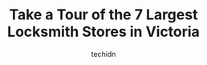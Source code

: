 ---
layout: ampstory
image: https://i0.wp.com/www.auto.or.id/wp-content/uploads/2023/06/prices-lock-and-safe-0-victoria-1686324129.jpeg?resize=640,853
author: techidn
featured: false
description: Victoria, British Columbia, Canada is a haven for Locksmith enthusiasts, boasting an impressive array of 7 top-notch establishments. Whether youre a seasoned connoisseur or simply curious t
title: Take a Tour of the 7 Largest Locksmith Stores in Victoria
cover:
   title: Take a Tour of the 7 Largest Locksmith Stores in Victoria
   subtitle: AUTO.OR.ID
   background: https://www.auto.or.id/wp-content/uploads/2023/06/prices-lock-and-safe-0-victoria-1686324129.jpeg

pages: 
 - layout: thirds
   top: <h1>#1 Acme Safe</h1>
   bottom: "<p>I got a safe that cannot be opened because of a dead battery. I called Acme and sent the details. They returned my call within 10 minutes to give me instructions to repla</p>"
   background: https://www.auto.or.id/wp-content/uploads/2023/06/prices-lock-and-safe-1-victoria-1686324131.jpeg
   backgroundblur: true
 - layout: thirds
   top: <h1>#2 The Lock Doctor</h1>
   bottom: "<p>1551 Cedar Hill Cross Rd, Victoria, BC V8P 2P2, Canada</p>"
   background: https://www.auto.or.id/wp-content/uploads/2023/06/prices-lock-and-safe-2-victoria-1686324132.jpeg
   cta:
      link: https://www.auto.or.id/take-a-tour-of-the-7-largest-locksmith-stores-in-victoria/
      text: Take a Tour of the 7 Largest Locksmith Stores in Victoria
 - layout: thirds
   top: <h1>#3 Pop-A-Lock Victoria</h1>
   bottom: "<p>Ironwood Pl, Victoria, BC V8Y 3G9, Canada</p>"
   background: https://images.unsplash.com/photo-1568616389075-7ec27e747c9a?ixlib=rb-4.0.3&ixid=MnwxMjA3fDB8MHxwaG90by1wYWdlfHx8fGVufDB8fHx8&auto=format&fit=crop&w=640&h=853&q=80
   cta:
      link: https://www.auto.or.id/take-a-tour-of-the-7-largest-locksmith-stores-in-victoria/
      text: Take a Tour of the 7 Largest Locksmith Stores in Victoria
 - layout: thirds
   top: <h1>#4 Prices Lock & Safe</h1>
   bottom: "<p>120-2806 Jacklin Rd, Victoria, BC V9B 5A4, Canada</p>"
   background: https://images.unsplash.com/photo-1501432062811-61cbb25811dc?ixlib=rb-4.0.3&ixid=MnwxMjA3fDB8MHxwaG90by1wYWdlfHx8fGVufDB8fHx8&auto=format&fit=crop&w=640&h=853&q=80
   cta:
      link: https://www.auto.or.id/take-a-tour-of-the-7-largest-locksmith-stores-in-victoria/
      text: Take a Tour of the 7 Largest Locksmith Stores in Victoria
 - layout: thirds
   top: <h1>#5 Prices Lock and Safe</h1>
   bottom: "<p>1119 Blanshard St, Victoria, BC V8W 2H7, Canada</p>"
   background: https://images.unsplash.com/photo-1517672651691-24622a91b550?ixlib=rb-4.0.3&ixid=MnwxMjA3fDB8MHxwaG90by1wYWdlfHx8fGVufDB8fHx8&auto=format&fit=crop&w=640&h=853&q=80
   cta:
      link: https://www.auto.or.id/take-a-tour-of-the-7-largest-locksmith-stores-in-victoria/
      text: Take a Tour of the 7 Largest Locksmith Stores in Victoria
 - layout: thirds
   top: <h1>#6 A Wizard Locksmith</h1>
   bottom: "<p>2849 Knotty Pine Rd, Victoria, BC V9B 3Z6, Canada</p>"
   background: https://images.unsplash.com/photo-1596157783372-71ada8d5836b?ixlib=rb-4.0.3&ixid=MnwxMjA3fDB8MHxwaG90by1wYWdlfHx8fGVufDB8fHx8&auto=format&fit=crop&w=640&h=853&q=80
   cta:
      link: https://www.auto.or.id/take-a-tour-of-the-7-largest-locksmith-stores-in-victoria/
      text: Take a Tour of the 7 Largest Locksmith Stores in Victoria
 - layout: thirds
   top: <h1>#7 Bulwark Guardian Locksmiths</h1>
   bottom: "<p>1323 Fort St, Victoria, BC V8S 1Y9, Canada</p>"
   background: https://images.unsplash.com/photo-1630019210269-d0ebeee405f0?ixlib=rb-4.0.3&ixid=MnwxMjA3fDB8MHxwaG90by1wYWdlfHx8fGVufDB8fHx8&auto=format&fit=crop&w=640&h=853&q=80
   cta:
      link: https://www.auto.or.id/take-a-tour-of-the-7-largest-locksmith-stores-in-victoria/
      text: Take a Tour of the 7 Largest Locksmith Stores in Victoria
 - layout: thirds
   middle: Continue reading...
   background: https://images.unsplash.com/photo-1511919884226-fd3cad34687c?ixlib=rb-4.0.3&ixid=MnwxMjA3fDB8MHxwaG90by1wYWdlfHx8fGVufDB8fHx8&auto=format&fit=crop&w=640&h=853&q=80
   cta:
      link: https://www.auto.or.id/take-a-tour-of-the-7-largest-locksmith-stores-in-victoria/
      text: Take a Tour of the 7 Largest Locksmith Stores in Victoria

---